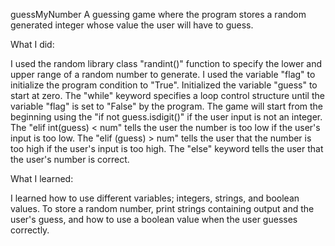 guessMyNumber
A guessing game where the program stores a random generated integer whose value the user will have to guess.

What I did:

I used the random library class "randint()" function to specify the lower and upper range of a random number to generate. I used the variable "flag" to initialize the program condition to "True". Initialized the variable "guess" to start at zero. The "while" keyword specifies a loop control structure until the variable "flag" is set to "False" by the program. The game will start from the beginning using the "if not guess.isdigit()" if the user input is not an integer. The "elif int(guess) < num" tells the user the number is too low if the user's input is too low. The "elif (guess) > num" tells the user that the number is too high if the user's input is too high. The "else" keyword tells the user that the user's number is correct.

What I learned:

I learned how to use different variables; integers, strings, and boolean values. To store a random number, print strings containing output and the user's guess, and how to use a boolean value when the user guesses correctly.
